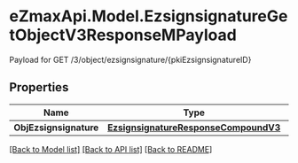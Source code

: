 # eZmaxApi.Model.EzsignsignatureGetObjectV3ResponseMPayload
Payload for GET /3/object/ezsignsignature/{pkiEzsignsignatureID}

## Properties

Name | Type | Description | Notes
------------ | ------------- | ------------- | -------------
**ObjEzsignsignature** | [**EzsignsignatureResponseCompoundV3**](EzsignsignatureResponseCompoundV3.md) |  | 

[[Back to Model list]](../README.md#documentation-for-models) [[Back to API list]](../README.md#documentation-for-api-endpoints) [[Back to README]](../README.md)

